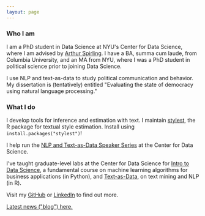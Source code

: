 ```yaml
---
layout: page
---
```


<h3>Who I am</h3>

I am a PhD student in Data Science at NYU's Center for Data Science, where I am advised by <a href="https://www.nyu.edu/projects/spirling/">Arthur Spirling</a>. I have a BA, summa cum laude, from Columbia University, and an MA from NYU, where I was a PhD student in political science prior to joining Data Science.

I use NLP and text-as-data to study political communication and behavior. My dissertation is (tentatively) entitled "Evaluating the state of democracy using natural language processing."

<h3>What I do</h3>

I develop tools for inference and estimation with text. I maintain <a href="https://cran.r-project.org/web/packages/stylest/">stylest</a>, the R package for textual style estimation. Install using `install.packages("stylest")`!

I help run the <a href="https://cds.nyu.edu/text-data-speaker-series/">NLP and Text-as-Data Speaker Series</a> at the Center for Data Science.

I've taught graduate-level labs at the Center for Data Science for <a href="https://github.com/leslie-huang/DataScienceCourse">Intro to Data Science</a>, a fundamental course on machine learning algorithms for business applications (in Python), and <a href="https://github.com/leslie-huang/Text-as-Data-Lab-Spr2018">Text-as-Data</a>, on text mining and NLP (in R).

Visit my <a href="https://github.com/leslie-huang">GitHub</a> or <a href="https://www.linkedin.com/in/huangleslie">LinkedIn</a> to find out more.

<a href="blog/">Latest news ("blog") here.</a>